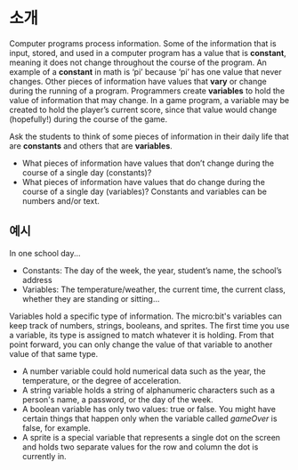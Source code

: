 # 소개

Computer programs process information. Some of the information that is input, stored, and used in a computer program has a value that is **constant**, meaning it does not change throughout the course of the program. An example of a **constant** in math is ‘pi’ because ‘pi’ has one value that never changes. Other pieces of information have values that **vary** or change during the running of a program. Programmers create **variables** to hold the value of information that may change. In a game program, a variable may be created to hold the player’s current score, since that value would change (hopefully!) during the course of the game.

Ask the students to think of some pieces of information in their daily life that are **constants** and others that are **variables**.

* What pieces of information have values that don’t change during the course of a single day (constants)?
* What pieces of information have values that do change during the course of a single day (variables)? Constants and variables can be numbers and/or text.

## 예시

In one school day...

* Constants: The day of the week, the year, student’s name, the school’s address
* Variables: The temperature/weather, the current time, the current class, whether they are standing or sitting...

Variables hold a specific type of information. The micro:bit's variables can keep track of numbers, strings, booleans, and sprites. The first time you use a variable, its type is assigned to match whatever it is holding. From that point forward, you can only change the value of that variable to another value of that same type.

* A number variable could hold numerical data such as the year, the temperature, or the degree of acceleration.
* A string variable holds a string of alphanumeric characters such as a person's name, a password, or the day of the week.
* A boolean variable has only two values: true or false. You might have certain things that happen only when the variable called *gameOver* is false, for example.
* A sprite is a special variable that represents a single dot on the screen and holds two separate values for the row and column the dot is currently in.